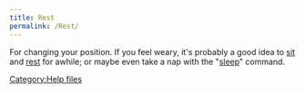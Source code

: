 ```yaml
---
title: Rest
permalink: /Rest/
---
```


For changing your position. If you feel weary, it's probably a good idea
to [sit](sit "wikilink") and [rest](rest "wikilink") for awhile; or
maybe even take a nap with the "[sleep](sleep "wikilink")" command.

[Category:Help files](Category:Help_files "wikilink")